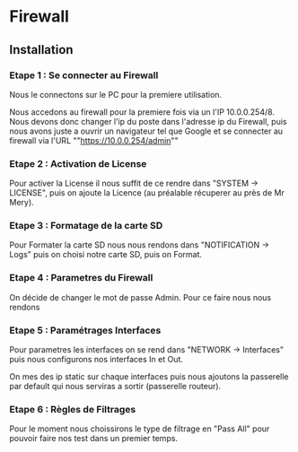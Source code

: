 # Firewall

## Installation

### Etape 1 : Se connecter au Firewall

Nous le connectons sur le PC pour la premiere utilisation.

Nous accedons au firewall pour la premiere fois via un l'IP 10.0.0.254/8.
Nous devons donc changer l'ip du poste dans l'adresse ip du Firewall, puis nous avons juste a ouvrir un navigateur tel que Google et se connecter au firewall via l'URL ""https://10.0.0.254/admin""

### Etape 2 : Activation de License 

Pour activer la License il nous suffit de ce rendre dans "SYSTEM -> LICENSE", puis on ajoute la Licence (au préalable récuperer au près de Mr Mery).

### Etape 3 : Formatage de la carte SD

Pour Formater la carte SD nous nous rendons dans "NOTIFICATION -> Logs" puis on choisi notre carte SD, puis on Format.

### Etape 4 : Parametres du Firewall

On décide de changer le mot de passe Admin.
Pour ce faire nous nous rendons

### Etape 5 : Paramétrages Interfaces

Pour parametres les interfaces on se rend dans "NETWORK -> Interfaces" puis nous configurons nos interfaces In et Out.

On mes des ip static sur chaque interfaces puis nous ajoutons la passerelle par default qui nous serviras a sortir (passerelle routeur).

### Etape 6 : Règles de Filtrages

Pour le moment nous choissirons le type de filtrage en "Pass All" pour pouvoir faire nos test dans un premier temps.